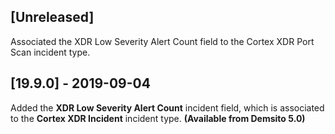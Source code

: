 ## [Unreleased]
Associated the XDR Low Severity Alert Count field to the Cortex XDR Port Scan incident type.

## [19.9.0] - 2019-09-04
Added the **XDR Low Severity Alert Count** incident field, which is associated to the **Cortex XDR Incident** incident type. **(Available from Demsito 5.0)**
